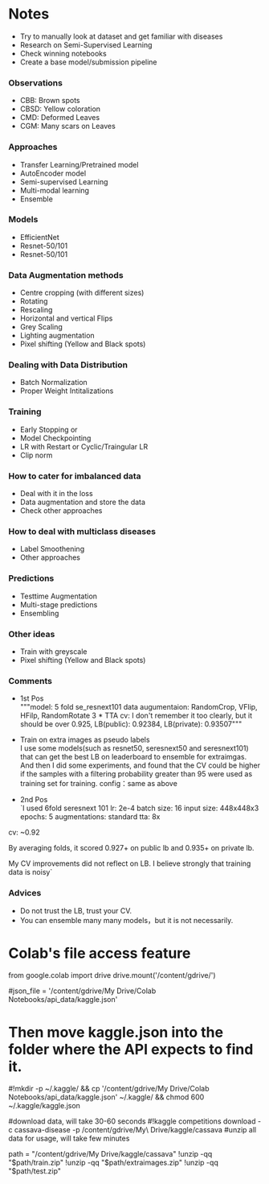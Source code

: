 # Notes

- Try to manually look at dataset and get familiar with diseases  
- Research on Semi-Supervised Learning  
- Check winning notebooks  
- Create a base model/submission pipeline

### Observations
- CBB: Brown spots  
- CBSD: Yellow coloration 
- CMD: Deformed Leaves
- CGM: Many scars on Leaves

###  Approaches
- Transfer Learning/Pretrained model  
- AutoEncoder model  
- Semi-supervised Learning
- Multi-modal learning
- Ensemble  

### Models  
- EfficientNet
- Resnet-50/101
- Resnet-50/101

### Data Augmentation methods
- Centre cropping (with different sizes)
- Rotating
- Rescaling
- Horizontal and vertical Flips
- Grey Scaling
- Lighting augmentation
- Pixel shifting (Yellow and Black spots)

### Dealing with Data Distribution
- Batch Normalization
- Proper Weight Intitalizations

### Training
- Early Stopping or  
- Model Checkpointing
- LR with Restart or Cyclic/Traingular LR
- Clip norm

### How to cater for imbalanced data  
- Deal with it in the loss
- Data augmentation and store the data
- Check other approaches 

### How to deal with multiclass diseases
- Label Smoothening  
- Other approaches  

### Predictions
- Testtime Augmentation
- Multi-stage predictions
- Ensembling

### Other ideas
- Train with greyscale  
- Pixel shifting (Yellow and Black spots)  


### Comments  
- 1st Pos  
"""model: 5 fold se_resnext101
data augumentaion: RandomCrop, VFlip, HFilp, RandomRotate
3 * TTA
cv: I don't remember it too clearly, but it should be over 0.925, LB(public): 0.92384, LB(private): 0.93507"""

- Train on extra images as pseudo labels  
I use some models(such as resnet50, seresnext50 and seresnext101) that can get the best LB on leaderboard to ensemble for extraimgas. And then I did some experiments, and found that the CV could be higher if the samples with a filtering probability greater than 95 were used as training set for training.
config：same as above



- 2nd Pos  
`I used 6fold seresnext 101
lr: 2e-4
batch size: 16
input size: 448x448x3
epochs: 5
augmentations: standard
tta: 8x

cv: ~0.92

By averaging folds, it scored 0.927+ on public lb and 0.935+ on private lb.

My CV improvements did not reflect on LB.
I believe strongly that training data is noisy`



### Advices  
- Do not trust the LB, trust your CV.  
- You can ensemble many many models，but it is not necessarily.  



# Colab's file access feature
from google.colab import drive
drive.mount('/content/gdrive/')

#json_file = '/content/gdrive/My Drive/Colab Notebooks/api_data/kaggle.json'

# Then move kaggle.json into the folder where the API expects to find it.
#!mkdir -p ~/.kaggle/ && cp '/content/gdrive/My Drive/Colab Notebooks/api_data/kaggle.json' ~/.kaggle/ && chmod 600 ~/.kaggle/kaggle.json

#download data, will take 30-60 seconds
#!kaggle competitions download -c cassava-disease -p /content/gdrive/My\ Drive/kaggle/cassava
#unzip all data for usage, will take few minutes

path = "/content/gdrive/My Drive/kaggle/cassava"
!unzip -qq "$path/train.zip"
!unzip -qq "$path/extraimages.zip"
!unzip -qq "$path/test.zip"